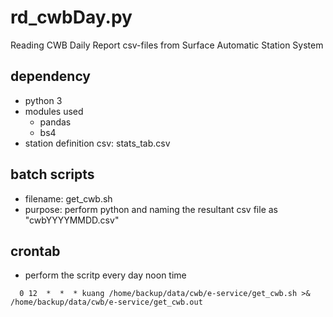 # rd_cwbDay.py
Reading CWB Daily Report csv-files from Surface Automatic Station System

## dependency
- python 3
- modules used
  - pandas
  - bs4
- station definition csv: stats_tab.csv

## batch scripts
- filename: get_cwb.sh
- purpose: perform python and naming the resultant csv file as "cwbYYYYMMDD.csv"

## crontab
- perform the scritp every day noon time
```
  0 12  *  *  * kuang /home/backup/data/cwb/e-service/get_cwb.sh >& /home/backup/data/cwb/e-service/get_cwb.out
```  
